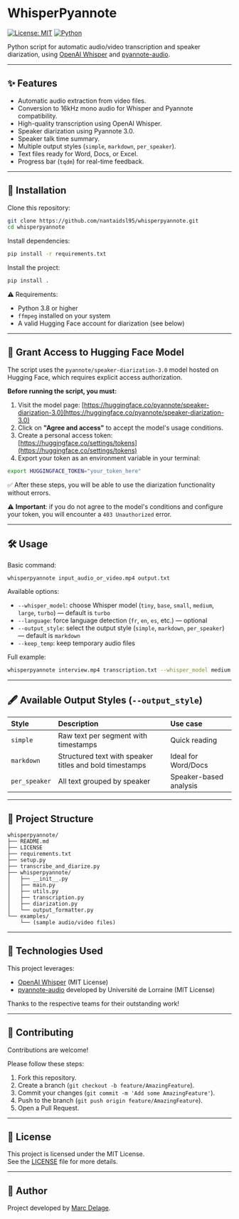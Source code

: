 # WhisperPyannote

[![License: MIT](https://img.shields.io/badge/License-MIT-yellow.svg)](LICENSE) 
[![Python](https://img.shields.io/badge/Python-3.8%2B-blue.svg)](https://www.python.org/downloads/)

Python script for automatic audio/video transcription and speaker diarization, using [OpenAI Whisper](https://github.com/openai/whisper) and [pyannote-audio](https://github.com/pyannote/pyannote-audio).

---

## ✨ Features

- Automatic audio extraction from video files.
- Conversion to 16kHz mono audio for Whisper and Pyannote compatibility.
- High-quality transcription using OpenAI Whisper.
- Speaker diarization using Pyannote 3.0.
- Speaker talk time summary.
- Multiple output styles (`simple`, `markdown`, `per_speaker`).
- Text files ready for Word, Docs, or Excel.
- Progress bar (`tqdm`) for real-time feedback.

---

## 🚀 Installation

Clone this repository:
```bash
git clone https://github.com/nantaidsl95/whisperpyannote.git
cd whisperpyannote
```

Install dependencies:
```bash
pip install -r requirements.txt
```

Install the project:
```bash
pip install .
```

⚠️ Requirements:
- Python 3.8 or higher
- `ffmpeg` installed on your system
- A valid Hugging Face account for diarization (see below)

---

## 🔑 Grant Access to Hugging Face Model

The script uses the `pyannote/speaker-diarization-3.0` model hosted on Hugging Face, which requires explicit access authorization.

**Before running the script, you must:**

1. Visit the model page: [https://huggingface.co/pyannote/speaker-diarization-3.0](https://huggingface.co/pyannote/speaker-diarization-3.0)
2. Click on **"Agree and access"** to accept the model's usage conditions.
3. Create a personal access token: [https://huggingface.co/settings/tokens](https://huggingface.co/settings/tokens)
4. Export your token as an environment variable in your terminal:

```bash
export HUGGINGFACE_TOKEN="your_token_here"
```

✅ After these steps, you will be able to use the diarization functionality without errors.

⚠️ **Important**: if you do not agree to the model's conditions and configure your token, you will encounter a `403 Unauthorized` error.

---

## 🛠️ Usage

Basic command:
```bash
whisperpyannote input_audio_or_video.mp4 output.txt
```

Available options:
- `--whisper_model`: choose Whisper model (`tiny`, `base`, `small`, `medium`, `large`, `turbo`) — default is `turbo`
- `--language`: force language detection (`fr`, `en`, `es`, etc.) — optional
- `--output_style`: select the output style (`simple`, `markdown`, `per_speaker`) — default is `markdown`
- `--keep_temp`: keep temporary audio files

Full example:
```bash
whisperpyannote interview.mp4 transcription.txt --whisper_model medium --language fr --output_style per_speaker
```

---

## 🖋️ Available Output Styles (`--output_style`)

| Style | Description | Use case |
|:--|:--|:--|
| `simple` | Raw text per segment with timestamps | Quick reading |
| `markdown` | Structured text with speaker titles and bold timestamps | Ideal for Word/Docs |
| `per_speaker` | All text grouped by speaker | Speaker-based analysis |

---

## 📂 Project Structure

```
whisperpyannote/
├── README.md
├── LICENSE
├── requirements.txt
├── setup.py
├── transcribe_and_diarize.py
├── whisperpyannote/
│   ├── __init__.py
│   ├── main.py
│   ├── utils.py
│   ├── transcription.py
│   ├── diarization.py
│   └── output_formatter.py
└── examples/
    └── (sample audio/video files)
```

---

## 🧩 Technologies Used

This project leverages:

- [OpenAI Whisper](https://github.com/openai/whisper) (MIT License)
- [pyannote-audio](https://github.com/pyannote/pyannote-audio) developed by Université de Lorraine (MIT License)

Thanks to the respective teams for their outstanding work!

---

## 🤝 Contributing

Contributions are welcome!

Please follow these steps:
1. Fork this repository.
2. Create a branch (`git checkout -b feature/AmazingFeature`).
3. Commit your changes (`git commit -m 'Add some AmazingFeature'`).
4. Push to the branch (`git push origin feature/AmazingFeature`).
5. Open a Pull Request.

---

## 📄 License

This project is licensed under the MIT License.  
See the [LICENSE](LICENSE) file for more details.

---

## 🙌 Author

Project developed by [Marc Delage](https://github.com/nantaidsl95).
